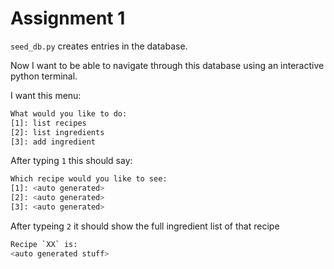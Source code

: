 
# Assignment 1

`seed_db.py` creates entries in the database.

Now I want to be able to navigate through this database using an interactive python terminal.

I want this menu: 

```sh
What would you like to do:
[1]: list recipes
[2]: list ingredients
[3]: add ingredient
```

After typing `1` this should say: 

```sh
Which recipe would you like to see:
[1]: <auto generated>
[2]: <auto generated>
[3]: <auto generated>
```

After typeing `2` it should show the full ingredient list of that recipe
```sh
Recipe `XX` is: 
<auto generated stuff>
```




